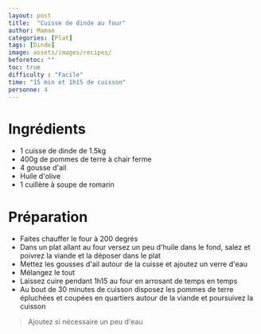 ```yaml
---
layout: post
title:  "Cuisse de dinde au four"
author: Maman
categories: [Plat]
tags: [Dinde]
image: assets/images/recipes/
beforetoc: ""
toc: true
difficulty : "Facile"
time: "15 min et 1h15 de cuisson"
personne: 4
---
```


# Ingrédients 
* 1 cuisse de dinde de 1.5kg
* 400g de pommes de terre à chair ferme
* 4 gousse d'ail
* Huile d'olive
* 1 cuillère à soupe de romarin

# Préparation
* Faites chauffer le four à 200 degrés
* Dans un plat allant au four versez un peu d'huile dans le fond, salez et poivrez la viande et la déposer dans le plat
* Mettez les gousses d'ail autour de la cuisse et ajoutez un verre d'eau
* Mélangez le tout
* Laissez cuire pendant 1h15 au four en arrosant de temps en temps
* Au bout de 30 minutes de cuisson disposez les pommes de terre épluchées et coupées en quartiers autour de la viande et poursuivez la cuisson
> Ajoutez si nécessaire un peu d'eau